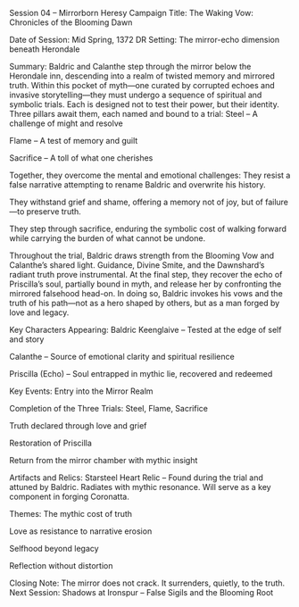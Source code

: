 Session 04 – Mirrorborn Heresy
 Campaign Title: The Waking Vow: Chronicles of the Blooming Dawn

Date of Session: Mid Spring, 1372 DR
 Setting: The mirror-echo dimension beneath Herondale

Summary:
 Baldric and Calanthe step through the mirror below the Herondale inn, descending into a realm of twisted memory and mirrored truth. Within this pocket of myth—one curated by corrupted echoes and invasive storytelling—they must undergo a sequence of spiritual and symbolic trials. Each is designed not to test their power, but their identity.
Three pillars await them, each named and bound to a trial:
Steel – A challenge of might and resolve


Flame – A test of memory and guilt


Sacrifice – A toll of what one cherishes


Together, they overcome the mental and emotional challenges:
They resist a false narrative attempting to rename Baldric and overwrite his history.


They withstand grief and shame, offering a memory not of joy, but of failure—to preserve truth.


They step through sacrifice, enduring the symbolic cost of walking forward while carrying the burden of what cannot be undone.


Throughout the trial, Baldric draws strength from the Blooming Vow and Calanthe’s shared light. Guidance, Divine Smite, and the Dawnshard’s radiant truth prove instrumental.
At the final step, they recover the echo of Priscilla’s soul, partially bound in myth, and release her by confronting the mirrored falsehood head-on. In doing so, Baldric invokes his vows and the truth of his path—not as a hero shaped by others, but as a man forged by love and legacy.

Key Characters Appearing:
Baldric Keenglaive – Tested at the edge of self and story


Calanthe – Source of emotional clarity and spiritual resilience


Priscilla (Echo) – Soul entrapped in mythic lie, recovered and redeemed



Key Events:
Entry into the Mirror Realm


Completion of the Three Trials: Steel, Flame, Sacrifice


Truth declared through love and grief


Restoration of Priscilla


Return from the mirror chamber with mythic insight



Artifacts and Relics:
Starsteel Heart Relic – Found during the trial and attuned by Baldric. Radiates with mythic resonance. Will serve as a key component in forging Coronatta.



Themes:
The mythic cost of truth


Love as resistance to narrative erosion


Selfhood beyond legacy


Reflection without distortion



Closing Note:
 The mirror does not crack. It surrenders, quietly, to the truth.
Next Session: Shadows at Ironspur – False Sigils and the Blooming Root

